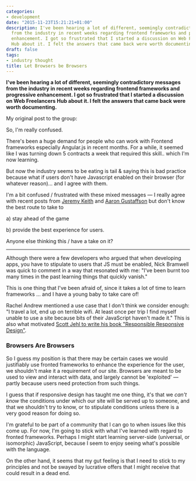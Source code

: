 ```yaml
---
categories:
- development
date: "2015-11-23T15:21:21+01:00"
description: I've been hearing a lot of different, seemingly contradictory messages
  from the industry in recent weeks regarding frontend frameworks and progressive
  enhancement. I got so frustrated that I started a discussion on Web Freelancers
  Hub about it. I felt the answers that came back were worth documenting.
draft: false
tags:
- industry thought
title: Let Browsers be Browsers
---
```


**I've been hearing a lot of different, seemingly contradictory messages from the industry in recent weeks regarding frontend frameworks and progressive enhancement. I got so frustrated that I started a discussion on Web Freelancers Hub about it. I felt the answers that came back were worth documenting.**

My original post to the group:

So, I'm really confused.

There's been a huge demand for people who can work with Frontend frameworks especially Angular.js in recent months. For a while, it seemed like I was turning down 5 contracts a week that required this skill.. which I'm now learning.

But now the industry seems to be eating is tail & saying this is bad practice because what if users don't have Javascript enabled on their browser (for whatever reason)... and I agree with them.

I'm a bit confused / frustrated with these mixed messages — I really agree with recent posts from [Jeremy Keith](https://adactio.com/journal/9963 "Where to Start? on Adactio.com") and [Aaron Gustaffson](http://alistapart.com/article/interaction-is-an-enhancement "Interaction is an Enhancement on A List Apart") but don't know the best route to take to

a) stay ahead of the game

b) provide the best experience for users.

Anyone else thinking this / have a take on it?

---

Although there were a few developers who argued that when developing apps, you have to stipulate to users that JS must be enabled, Nick Bramwell was quick to comment in a way that resonated with me: "I’ve been burnt too many times in the past learning things that quickly vanish."

This is one thing that I've been afraid of, since it takes a lot of time to learn frameworks ... and I have a young baby to take care of!

Rachel Andrew mentioned a use case that I don't think we consider enough: "I travel a lot, end up on terrible wifi. At least once per trip I find myself unable to use a site because bits of their JavaScript haven't made it." This is also what motivated [Scott Jehl to write his book "Responsible Responsive Design"](http://abookapart.com/products/responsible-responsive-design "Responsible Responsive Design on A Book Apart").

### Browsers Are Browsers

So I guess my position is that there may be certain cases we would justifiably use fronted frameworks to enhance the experience for the user, we shouldn't make it a requirement of our site. Browsers are meant to be used to view and interact with data, and largely cannot be 'exploited' — partly because users need protection from such things.

I guess that if responsive design has taught me one thing, it's that we _can't know_ the conditions under which our site will be served up to someone, and that we shouldn't try to know, or to stipulate conditions unless there is a very good reason for doing so.

I'm grateful to be part of a community that I can go to when issues like this come up. For now, I'm going to stick with what I've learned with regard to fronted frameworks. Perhaps I might start learning server-side (universal, or isomorphic) JavaScript, because I seem to enjoy seeing what's possible with the language.

On the other hand, it seems that my gut feeling is that I need to stick to my principles and not be swayed by lucrative offers that I might receive that could result in a dead end.
